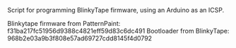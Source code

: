 Script for programming BlinkyTape firmware, using an Arduino as an ICSP.

Blinkytape firmware from PatternPaint: f31ba217fc51956d9388c4821eff59d83c6dc491
Bootloader from BlinkyTape: 968b2e03a9b3f808e57ad69727cdd8145f4d0792
